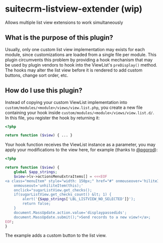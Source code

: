 # suitecrm-listview-extender (wip)

Allows multiple list view extensions to work simultaneously

## What is the purpose of this plugin?

Usually, only one custom list view implementation may exists
for each module, since customizations are loaded from a single file
per module. This plugin circumvents this problem by providing a
hook mechanism that may be used by plugin vendors to hook into
the ViewList's `preDisplay()` method. The hooks may alter the
list view before it is rendered to add custom buttons,
change sort order, etc.

## How do I use this plugin?

Instead of copying your custom ViewList implementation into
`custom/modules/<module>/views/view.list.php`, you create a new
file containing your hook inside `custom/modules/<module>/views/view.list.d/`.
In this file, you register the hook by returning it:

```php
<?php

return function ($view) { ... }
```

Your hook function receives the ViewList instance as a parameter,
you may apply your modifications to the view here, for example
(thanks to [@pgorod](https://gist.github.com/pgorod/5de7c6f8d37413654b16e06668d7e1b1)):

```php
<?php

return function ($view) {
    global $app_strings;
    $view->lv->actionsMenuExtraItems[] = <<<EOF
<a class="menuItem" style="width: 150px;" href="#" onmouseover='hiliteItem(this,"yes");'
    onmouseout='unhiliteItem(this);'
    onclick="sugarListView.get_checks();
    if(sugarListView.get_checks_count() &lt; 1) {
        alert('{$app_strings['LBL_LISTVIEW_NO_SELECTED']}');
        return false;
    }
    document.MassUpdate.action.value='displaypassedids';
    document.MassUpdate.submit();">Send records to a new view!</a>;
EOF;
}
```

The example adds a custom button to the list view.
